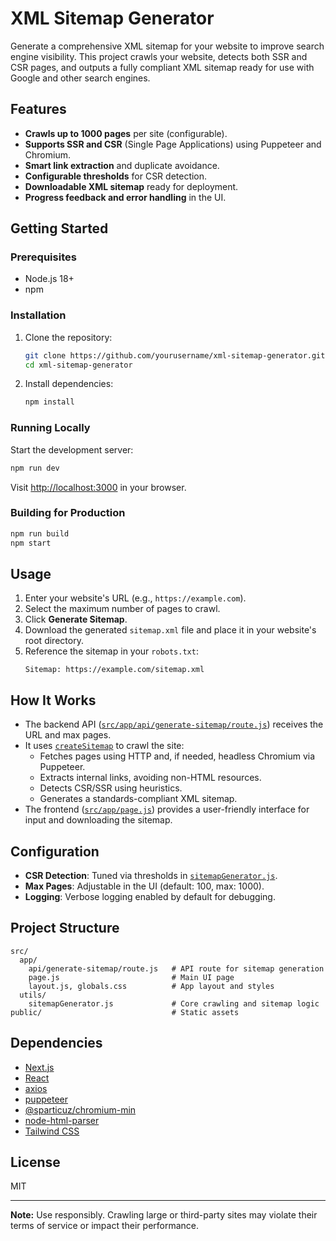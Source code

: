 # XML Sitemap Generator

Generate a comprehensive XML sitemap for your website to improve search engine visibility. This project crawls your website, detects both SSR and CSR pages, and outputs a fully compliant XML sitemap ready for use with Google and other search engines.

## Features

- **Crawls up to 1000 pages** per site (configurable).
- **Supports SSR and CSR** (Single Page Applications) using Puppeteer and Chromium.
- **Smart link extraction** and duplicate avoidance.
- **Configurable thresholds** for CSR detection.
- **Downloadable XML sitemap** ready for deployment.
- **Progress feedback and error handling** in the UI.

## Getting Started

### Prerequisites

- Node.js 18+
- npm

### Installation

1. Clone the repository:

   ```sh
   git clone https://github.com/yourusername/xml-sitemap-generator.git
   cd xml-sitemap-generator
   ```

2. Install dependencies:
   ```sh
   npm install
   ```

### Running Locally

Start the development server:

```sh
npm run dev
```

Visit [http://localhost:3000](http://localhost:3000) in your browser.

### Building for Production

```sh
npm run build
npm start
```

## Usage

1. Enter your website's URL (e.g., `https://example.com`).
2. Select the maximum number of pages to crawl.
3. Click **Generate Sitemap**.
4. Download the generated `sitemap.xml` file and place it in your website's root directory.
5. Reference the sitemap in your `robots.txt`:
   ```
   Sitemap: https://example.com/sitemap.xml
   ```

## How It Works

- The backend API ([`src/app/api/generate-sitemap/route.js`](src/app/api/generate-sitemap/route.js)) receives the URL and max pages.
- It uses [`createSitemap`](src/utils/sitemapGenerator.js) to crawl the site:
  - Fetches pages using HTTP and, if needed, headless Chromium via Puppeteer.
  - Extracts internal links, avoiding non-HTML resources.
  - Detects CSR/SSR using heuristics.
  - Generates a standards-compliant XML sitemap.
- The frontend ([`src/app/page.js`](src/app/page.js)) provides a user-friendly interface for input and downloading the sitemap.

## Configuration

- **CSR Detection**: Tuned via thresholds in [`sitemapGenerator.js`](src/utils/sitemapGenerator.js).
- **Max Pages**: Adjustable in the UI (default: 100, max: 1000).
- **Logging**: Verbose logging enabled by default for debugging.

## Project Structure

```
src/
  app/
    api/generate-sitemap/route.js   # API route for sitemap generation
    page.js                         # Main UI page
    layout.js, globals.css          # App layout and styles
  utils/
    sitemapGenerator.js             # Core crawling and sitemap logic
public/                             # Static assets
```

## Dependencies

- [Next.js](https://nextjs.org/)
- [React](https://react.dev/)
- [axios](https://axios-http.com/)
- [puppeteer](https://pptr.dev/)
- [@sparticuz/chromium-min](https://github.com/sparticuz/chromium)
- [node-html-parser](https://github.com/taoqf/node-html-parser)
- [Tailwind CSS](https://tailwindcss.com/)

## License

MIT

---

**Note:** Use responsibly. Crawling large or third-party sites may violate their terms of service or impact their performance.
